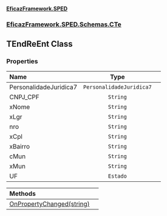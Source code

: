 #### [EficazFramework.SPED](EficazFrameworkSPED.md 'EficazFramework SPED')
### [EficazFramework.SPED.Schemas.CTe](EficazFramework.SPED.Schemas.CTe.md 'EficazFramework.SPED.Schemas.CTe')

## TEndReEnt Class
### Properties

| Name | Type | |
| :--- | :---: | :--- |
| PersonalidadeJuridica7 | `PersonalidadeJuridica7` |  |
| CNPJ_CPF | `String` |  |
| xNome | `String` |  |
| xLgr | `String` |  |
| nro | `String` |  |
| xCpl | `String` |  |
| xBairro | `String` |  |
| cMun | `String` |  |
| xMun | `String` |  |
| UF | `Estado` |  |

| Methods | |
| :--- | :--- |
| [OnPropertyChanged(string)](EficazFramework.SPED.Schemas.CTe/TEndReEnt/OnPropertyChanged(string).md 'EficazFramework.SPED.Schemas.CTe.TEndReEnt.OnPropertyChanged(string)') | |
